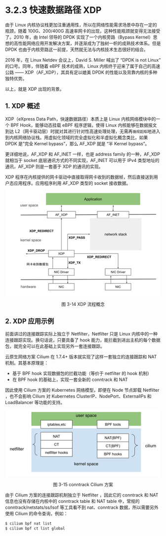 # 3.2.3 快速数据路径 XDP

由于 Linux 内核协议栈更加注重通用性，所以在网络性能需求场景中存在一定的瓶颈，随着 100G、200/400G 高速率网卡的出现，这种性能瓶颈就变得无法接受了。2010 年，由 Intel 领导的 DPDK 实现了一个内核旁路（Bypass Kernel）思想的高性能网络应用开发解决方案，并逐渐成为了独树一帜的成熟技术体系。但是 DPDK 也由于内核旁路这一前提，天然就无法与内核技术生态很好的结合。

2016 年，在 Linux Netdev 会议上，David S. Miller 喊出了 “DPDK is not Linux” 的口号。同年，伴随着 eBPF 技术的成熟，Linux 内核终于迎来了属于自己的高速公路 —— XDP（AF_XDP），其具有足以媲美 DPDK 的性能以及背靠内核的多种独特优势。

以上，就是 XDP 出现的背景。

## 1. XDP 概述

XDP（eXpress Data Path，快速数据路径）本质上是 Linux 内核网络模块中的一个 BPF Hook，能够动态挂载 eBPF 程序逻辑，使得 Linux 内核能够在数据报文到达 L2（网卡驱动层）时就对其进行针对性高速处理处理，无需再`循规蹈矩`地进入到内核网络协议栈。用虚拟化领域的完全虚拟化和半虚拟化概念类比，如果 DPDK 是”完全 Kernel bypass”，那么 AF_XDP 就是 “半 Kernel bypass”。

更详细地说，AF_XDP 和 AF_INET 一样，也是 address family 的一种，AF_XDP 就相当于 socket 底层通讯方式的不同实现，AF_INET 可以用于 IPv4 类型地址的通讯，AF_XDP 则是一套基于 XDP 的通讯的实现。

XDP 程序在内核提供的网卡驱动中直接取得网卡收到的数据帧，然后直接送到用户态应用程序。应用程序利用 AF_XDP 类型的 socket 接收数据。

<div  align="center">
	<img src="../assets/XDP.svg" width = "500"  align=center />
	<p>图 3-14 XDP 流程概念</p>
</div>

## 2. XDP 应用示例

前面讲过的连接跟踪实际上独立于 Netfilter，Netfilter 只是 Linux 内核中的一种连接跟踪实现。换句话说，只要具备了 hook 能力，能拦截到进出主机的每个数据包，就完全可以在此基础上实现另外一套连接跟踪。


云原生网络方案 Cilium 在 1.7.4+ 版本就实现了这样一套独立的连接跟踪和 NAT 机制。其基本原理是：

- 基于 BPF hook 实现数据包的拦截功能（等价于 netfilter 的 hook 机制）
- 在 BPF hook 的基础上，实现一套全新的 conntrack 和 NAT

因此使用 Cilium 方案的 Kubernetes 网络模型，即便在 Node 节点卸载 Netfilter ，也不会影响 Cilium 对 Kubernetes ClusterIP、NodePort、ExternalIPs 和 LoadBalancer 等功能的支持。

<div  align="center">
	<img src="../assets/cilium.svg" width = "500"  align=center />
	<p>图 3-15 conntrack Cilium 方案</p>
</div>

由于 Cilium 方案的连接跟踪机制独立于 Netfilter ，因此它的 conntrack 和 NAT 信息也没有存储在内核中的 conntrack table 和 NAT table 中，常规的 conntrack/netstats/ss/lsof 等工具看不到 nat、conntrack 数据，所以需要另外使用 Cilium 的命令查询，例如：

```
$ cilium bpf nat list
$ cilium bpf ct list global
```
